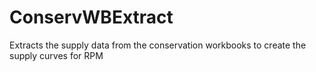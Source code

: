 # ConservWBExtract
Extracts the supply data from the conservation workbooks to create the supply curves for RPM
